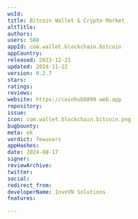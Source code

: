 ```yaml
---
wsId: 
title: Bitcoin Wallet & Crypto Market
altTitle: 
authors: 
users: 500
appId: com.wallet.blockchain.bitcoin
appCountry: 
released: 2023-12-21
updated: 2024-11-22
version: 0.2.7
stars: 
ratings: 
reviews: 
website: https://coinhub8899.web.app
repository: 
issue: 
icon: com.wallet.blockchain.bitcoin.png
bugbounty: 
meta: ok
verdict: fewusers
appHashes: 
date: 2024-08-17
signer: 
reviewArchive: 
twitter: 
social: 
redirect_from: 
developerName: InvoVN Solutions
features: 

---
```


